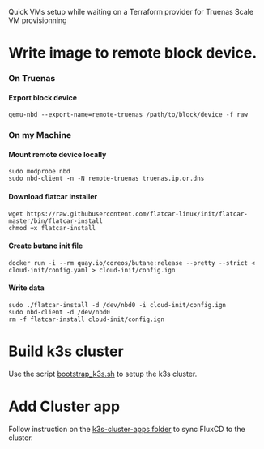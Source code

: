 Quick VMs setup while waiting on a Terraform provider for Truenas Scale VM provisionning  

# Write image to remote block device.  
  
### On Truenas  
#### Export block device  

```
qemu-nbd --export-name=remote-truenas /path/to/block/device -f raw  
```

### On my Machine  
#### Mount remote device locally  

```
sudo modprobe nbd  
sudo nbd-client -n -N remote-truenas truenas.ip.or.dns  
```
  
#### Download flatcar installer  

```
wget https://raw.githubusercontent.com/flatcar-linux/init/flatcar-master/bin/flatcar-install  
chmod +x flatcar-install  
```
  
#### Create butane init file  

```
docker run -i --rm quay.io/coreos/butane:release --pretty --strict < cloud-init/config.yaml > cloud-init/config.ign  
```
  
#### Write data  

```
sudo ./flatcar-install -d /dev/nbd0 -i cloud-init/config.ign  
sudo nbd-client -d /dev/nbd0  
rm -f flatcar-install cloud-init/config.ign  
```
  
# Build k3s cluster  
Use the script [bootstrap_k3s.sh](https://github.com/zaggash/homelab/blob/main/infra/k3s_vms/bootstrap_k3s.sh) to setup the k3s cluster.  
  
# Add Cluster app  
Follow instruction on the [k3s-cluster-apps folder](https://github.com/zaggash/homelab/tree/main/k3s-cluster-apps) to sync FluxCD to the cluster.  

